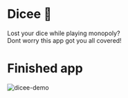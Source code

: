
# Dicee 🎲

Lost your dice while playing monopoly?
<Br>
Dont worry this app got you all covered!
<Br>

# Finished app
  ![dicee-demo](https://user-images.githubusercontent.com/75779709/124226288-7ef29780-db26-11eb-9512-e1c388962d2f.gif)
